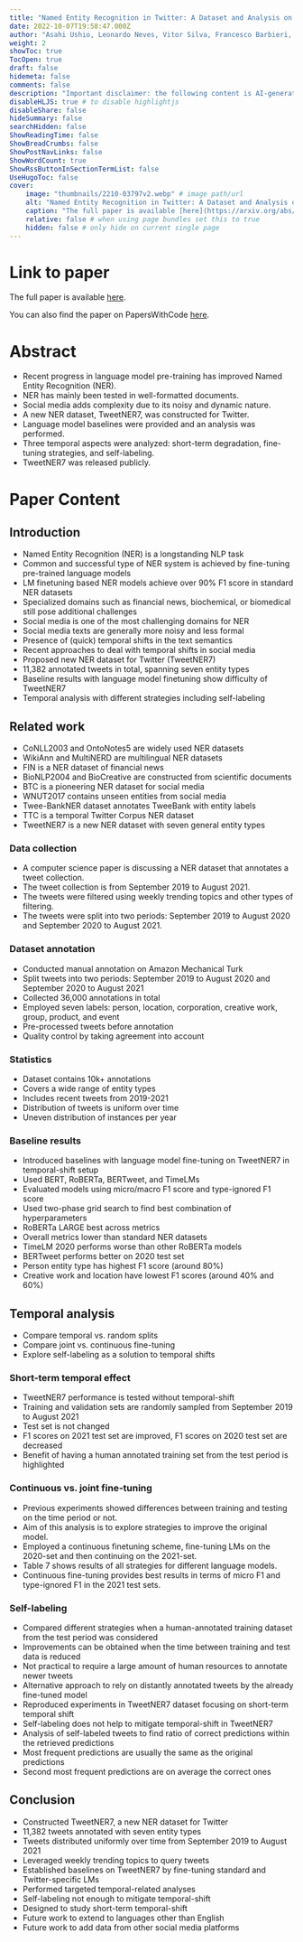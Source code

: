 ```yaml
---
title: "Named Entity Recognition in Twitter: A Dataset and Analysis on Short-Term Temporal Shifts"
date: 2022-10-07T19:58:47.000Z
author: "Asahi Ushio, Leonardo Neves, Vitor Silva, Francesco Barbieri, Jose Camacho-Collados"
weight: 2
showToc: true
TocOpen: true
draft: false
hidemeta: false
comments: false
description: "Important disclaimer: the following content is AI-generated, please make sure to fact check the presented information by reading the full paper."
disableHLJS: true # to disable highlightjs
disableShare: false
hideSummary: false
searchHidden: false
ShowReadingTime: false
ShowBreadCrumbs: false
ShowPostNavLinks: false
ShowWordCount: true
ShowRssButtonInSectionTermList: false
UseHugoToc: false
cover:
    image: "thumbnails/2210-03797v2.webp" # image path/url
    alt: "Named Entity Recognition in Twitter: A Dataset and Analysis on Short-Term Temporal Shifts" # alt text
    caption: "The full paper is available [here](https://arxiv.org/abs/2210.03797)." # display caption under cover
    relative: false # when using page bundles set this to true
    hidden: false # only hide on current single page
---
```


# Link to paper
The full paper is available [here](https://arxiv.org/abs/2210.03797).

You can also find the paper on PapersWithCode [here](https://paperswithcode.com/paper/named-entity-recognition-in-twitter-a-dataset).

# Abstract
- Recent progress in language model pre-training has improved Named Entity Recognition (NER).
- NER has mainly been tested in well-formatted documents.
- Social media adds complexity due to its noisy and dynamic nature.
- A new NER dataset, TweetNER7, was constructed for Twitter.
- Language model baselines were provided and an analysis was performed.
- Three temporal aspects were analyzed: short-term degradation, fine-tuning strategies, and self-labeling.
- TweetNER7 was released publicly.

# Paper Content

## Introduction
- Named Entity Recognition (NER) is a longstanding NLP task
- Common and successful type of NER system is achieved by fine-tuning pre-trained language models
- LM finetuning based NER models achieve over 90% F1 score in standard NER datasets
- Specialized domains such as financial news, biochemical, or biomedical still pose additional challenges
- Social media is one of the most challenging domains for NER
- Social media texts are generally more noisy and less formal
- Presence of (quick) temporal shifts in the text semantics
- Recent approaches to deal with temporal shifts in social media
- Proposed new NER dataset for Twitter (TweetNER7)
- 11,382 annotated tweets in total, spanning seven entity types
- Baseline results with language model finetuning show difficulty of TweetNER7
- Temporal analysis with different strategies including self-labeling

## Related work
- CoNLL2003 and OntoNotes5 are widely used NER datasets
- WikiAnn and MultiNERD are multilingual NER datasets
- FIN is a NER dataset of financial news
- BioNLP2004 and BioCreative are constructed from scientific documents
- BTC is a pioneering NER dataset for social media
- WNUT2017 contains unseen entities from social media
- Twee-BankNER dataset annotates TweeBank with entity labels
- TTC is a temporal Twitter Corpus NER dataset
- TweetNER7 is a new NER dataset with seven general entity types

### Data collection
- A computer science paper is discussing a NER dataset that annotates a tweet collection.
- The tweet collection is from September 2019 to August 2021.
- The tweets were filtered using weekly trending topics and other types of filtering.
- The tweets were split into two periods: September 2019 to August 2020 and September 2020 to August 2021.

### Dataset annotation
- Conducted manual annotation on Amazon Mechanical Turk
- Split tweets into two periods: September 2019 to August 2020 and September 2020 to August 2021
- Collected 36,000 annotations in total
- Employed seven labels: person, location, corporation, creative work, group, product, and event
- Pre-processed tweets before annotation
- Quality control by taking agreement into account

### Statistics
- Dataset contains 10k+ annotations
- Covers a wide range of entity types
- Includes recent tweets from 2019-2021
- Distribution of tweets is uniform over time
- Uneven distribution of instances per year

### Baseline results
- Introduced baselines with language model fine-tuning on TweetNER7 in temporal-shift setup
- Used BERT, RoBERTa, BERTweet, and TimeLMs
- Evaluated models using micro/macro F1 score and type-ignored F1 score
- Used two-phase grid search to find best combination of hyperparameters
- RoBERTa LARGE best across metrics
- Overall metrics lower than standard NER datasets
- TimeLM 2020 performs worse than other RoBERTa models
- BERTweet performs better on 2020 test set
- Person entity type has highest F1 score (around 80%)
- Creative work and location have lowest F1 scores (around 40% and 60%)

## Temporal analysis
- Compare temporal vs. random splits
- Compare joint vs. continuous fine-tuning
- Explore self-labeling as a solution to temporal shifts

### Short-term temporal effect
- TweetNER7 performance is tested without temporal-shift
- Training and validation sets are randomly sampled from September 2019 to August 2021
- Test set is not changed
- F1 scores on 2021 test set are improved, F1 scores on 2020 test set are decreased
- Benefit of having a human annotated training set from the test period is highlighted

### Continuous vs. joint fine-tuning
- Previous experiments showed differences between training and testing on the time period or not.
- Aim of this analysis is to explore strategies to improve the original model.
- Employed a continuous finetuning scheme, fine-tuning LMs on the 2020-set and then continuing on the 2021-set.
- Table 7 shows results of all strategies for different language models.
- Continuous fine-tuning provides best results in terms of micro F1 and type-ignored F1 in the 2021 test sets.

### Self-labeling
- Compared different strategies when a human-annotated training dataset from the test period was considered
- Improvements can be obtained when the time between training and test data is reduced
- Not practical to require a large amount of human resources to annotate newer tweets
- Alternative approach to rely on distantly annotated tweets by the already fine-tuned model
- Reproduced experiments in TweetNER7 dataset focusing on short-term temporal shift
- Self-labeling does not help to mitigate temporal-shift in TweetNER7
- Analysis of self-labeled tweets to find ratio of correct predictions within the retrieved predictions
- Most frequent predictions are usually the same as the original predictions
- Second most frequent predictions are on average the correct ones

## Conclusion
- Constructed TweetNER7, a new NER dataset for Twitter
- 11,382 tweets annotated with seven entity types
- Tweets distributed uniformly over time from September 2019 to August 2021
- Leveraged weekly trending topics to query tweets
- Established baselines on TweetNER7 by fine-tuning standard and Twitter-specific LMs
- Performed targeted temporal-related analyses
- Self-labeling not enough to mitigate temporal-shift
- Designed to study short-term temporal-shift
- Future work to extend to languages other than English
- Future work to add data from other social media platforms
